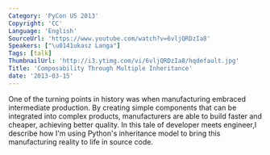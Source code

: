 ```yaml
---
Category: 'PyCon US 2013'
Copyright: 'CC'
Language: 'English'
SourceUrl: 'https://www.youtube.com/watch?v=6vljQRDzIa8'
Speakers: ["\u0141ukasz Langa"]
Tags: [talk]
ThumbnailUrl: 'http://i3.ytimg.com/vi/6vljQRDzIa8/hqdefault.jpg'
Title: 'Composability Through Multiple Inheritance'
date: '2013-03-15'
---
```

One of the turning points in history was when manufacturing embraced intermediate production. By creating simple components that can be integrated into complex products, manufacturers are able to build faster and cheaper, achieving better quality. In this tale of developer meets engineer,I describe how I'm using Python's inheritance model to bring this manufacturing reality to life in source code.
